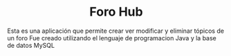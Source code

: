 <h1 align="center">Foro Hub</h1>
Esta es una aplicación que permite crear ver modificar y eliminar tópicos de un foro
Fue creado utilizando el lenguaje de programacion Java y la base de datos MySQL
